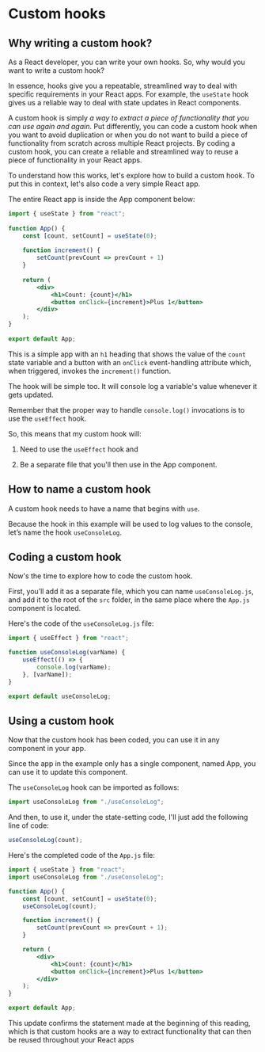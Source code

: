 # Custom hooks

## Why writing a custom hook?

As a React developer, you can write your own hooks. So, why would you want to write a custom hook?

In essence, hooks give you a repeatable, streamlined way to deal with specific requirements in your React apps. For example, the `useState` hook gives us a reliable way to deal with state updates in React components.

A custom hook is simply _a way to extract a piece of functionality that you can use again and again_. Put differently, you can code a custom hook when you want to avoid duplication or when you do not want to build a piece of functionality from scratch across multiple React projects. By coding a custom hook, you can create a reliable and streamlined way to reuse a piece of functionality in your React apps.

To understand how this works, let's explore how to build a custom hook. To put this in context, let's also code a very simple React app.

The entire React app is inside the App component below:

```jsx
import { useState } from "react"; 
 
function App() { 
    const [count, setCount] = useState(0); 
    
    function increment() { 
        setCount(prevCount => prevCount + 1) 
    } 
    
    return ( 
        <div> 
            <h1>Count: {count}</h1> 
            <button onClick={increment}>Plus 1</button> 
        </div> 
    ); 
} 
 
export default App; 
```

This is a simple app with an `h1` heading that shows the value of the `count` state variable and a button with an `onClick` event-handling attribute which, when triggered, invokes the `increment()` function.

The hook will be simple too. It will console log a variable's value whenever it gets updated.

Remember that the proper way to handle `console.log()` invocations is to use the `useEffect` hook.

So, this means that my custom hook will:

1. Need to use the `useEffect` hook and 

2. Be a separate file that you'll then use in the App component. 

## How to name a custom hook

A custom hook needs to have a name that begins with `use`.

Because the hook in this example will be used to log values to the console, let’s name the hook `useConsoleLog`.

## Coding a custom hook

Now's the time to explore how to code the custom hook.

First, you’ll add it as a separate file, which you can name `useConsoleLog.js`, and add it to the root of the `src` folder, in the same place where the `App.js` component is located.

Here's the code of the `useConsoleLog.js` file:

```jsx
import { useEffect } from "react";

function useConsoleLog(varName) {
    useEffect(() => {
        console.log(varName);
    }, [varName]);
}

export default useConsoleLog;
```

## Using a custom hook

Now that the custom hook has been coded, you can use it in any component in your app.

Since the app in the example only has a single component, named App, you can use it to update this component.

The `useConsoleLog` hook can be imported as follows:

```jsx
import useConsoleLog from "./useConsoleLog";
```

And then, to use it, under the state-setting code, I'll just add the following line of code:

```jsx
useConsoleLog(count);
```

Here's the completed code of the `App.js` file:

```jsx
import { useState } from "react";
import useConsoleLog from "./useConsoleLog";

function App() {
    const [count, setCount] = useState(0);
    useConsoleLog(count);

    function increment() {
        setCount(prevCount => prevCount + 1);
    }

    return (
        <div>
            <h1>Count: {count}</h1>
            <button onClick={increment}>Plus 1</button>
        </div>
    );
}

export default App;
```

This update confirms the statement made at the beginning of this reading, which is that custom hooks are a way to extract functionality that can then be reused throughout your React apps